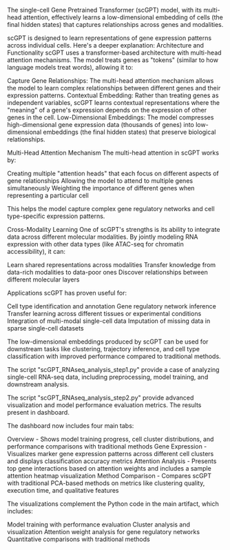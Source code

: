 The single-cell Gene Pretrained Transformer (scGPT) model,  with its multi-head attention, effectively learns a low-dimensional embedding of cells (the final hidden states) that captures relationships across genes and modalities.

scGPT is designed to learn representations of gene expression patterns across individual cells. Here's a deeper explanation:
Architecture and Functionality
scGPT uses a transformer-based architecture with multi-head attention mechanisms. The model treats genes as "tokens" (similar to how language models treat words), allowing it to:

Capture Gene Relationships: The multi-head attention mechanism allows the model to learn complex relationships between different genes and their expression patterns.
Contextual Embedding: Rather than treating genes as independent variables, scGPT learns contextual representations where the "meaning" of a gene's expression depends on the expression of other genes in the cell.
Low-Dimensional Embeddings: The model compresses high-dimensional gene expression data (thousands of genes) into low-dimensional embeddings (the final hidden states) that preserve biological relationships.

Multi-Head Attention Mechanism
The multi-head attention in scGPT works by:

Creating multiple "attention heads" that each focus on different aspects of gene relationships
Allowing the model to attend to multiple genes simultaneously
Weighting the importance of different genes when representing a particular cell

This helps the model capture complex gene regulatory networks and cell type-specific expression patterns.

Cross-Modality Learning
One of scGPT's strengths is its ability to integrate data across different molecular modalities. By jointly modeling RNA expression with other data types (like ATAC-seq for chromatin accessibility), it can:

Learn shared representations across modalities
Transfer knowledge from data-rich modalities to data-poor ones
Discover relationships between different molecular layers

Applications
scGPT has proven useful for:

Cell type identification and annotation
Gene regulatory network inference
Transfer learning across different tissues or experimental conditions
Integration of multi-modal single-cell data
Imputation of missing data in sparse single-cell datasets

The low-dimensional embeddings produced by scGPT can be used for downstream tasks like clustering, trajectory inference, and cell type classification with improved performance compared to traditional methods.

The script "scGPT_RNAseq_analysis_step1.py" provide a case of analyzing single-cell RNA-seq data, including preprocessing, model training, and downstream analysis.

The script "scGPT_RNAseq_analysis_step2.py" provide advanced visualization and model performance evaluation metrics. The results present in dashboard. 

The dashboard now includes four main tabs:

Overview - Shows model training progress, cell cluster distributions, and performance comparisons with traditional methods
Gene Expression - Visualizes marker gene expression patterns across different cell clusters and displays classification accuracy metrics
Attention Analysis - Presents top gene interactions based on attention weights and includes a sample attention heatmap visualization
Method Comparison - Compares scGPT with traditional PCA-based methods on metrics like clustering quality, execution time, and qualitative features

The visualizations complement the Python code in the main artifact, which includes:

Model training with performance evaluation
Cluster analysis and visualization
Attention weight analysis for gene regulatory networks
Quantitative comparisons with traditional methods

 

